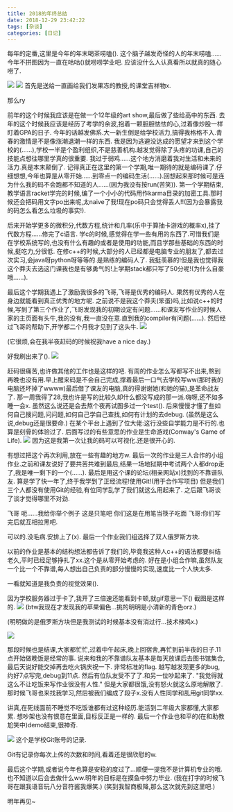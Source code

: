 ```yaml
---
title: 2018的年终总结
date: 2018-12-29 23:42:22
tags: [杂谈]
categories: [日记]
---
```


每年的定番,这里是今年的年末喝茶唠嗑().
这个脑子越发奇怪的人的年末唠嗑……今年不拼图因为一直在咕咕()就唠唠学业吧.
应该没什么人认真看所以就真的随心唠了.

<a data-fancybox="gallery" href="P036_1.png"><img src="P036_1.png"></a>
<a data-fancybox="gallery" href="P036_2.png"><img src="P036_2.png"></a>
首先是送给一直画给我们发果冻的教授,的课堂吉祥物x.

那么ry






前年的这个时候我应该是在做一个12年级的art show,最后做了些给高中的东西.
去年的这个时候我应该是经历了考学的余波,抱着一颗胆胆怯怯的心,过着像炒股一样盯着GPA的日子.
今年的话越发佛系.大一新生倒是给学校活力,搞得我格格不入.青春的激情是不是像涨潮退潮一样的东西.
我是因为逃避没达成的愿望才来到这个学校的(……),学校一半是个盈利组织,不是慈善机构.越发觉得除了头疼的功课,自己的技能点想往哪里学真的很重要.
我过于弱鸡……这个地方消磨着我对生活和未来的活力.真是本末颠倒了.
记得真正在这里的第一个学期,唯一期待的就是编码课了.仔细想想,今年也算是从零开始……到零点一的编码生活(……).回想起来那时候可是连为什么我的码不会跑都不知道的人……(因为我没有按run(苦笑)).
第一个学期结束,教学语言racket学完的时候,编了一个小小的代码用作karma目录的加密工具.那时候还会把码用文字po出来呢,太naive了我!现在po码只会觉得丢人!!(因为会暴露我的码怎么看怎么垃圾的事实!).

后来开始学更多的微积分,代数方程,统计和几率(乐中于算抽卡游戏的概率x),挂了代数方程……修完了c语言.
学c的时候,感觉得在学一些有用的东西了.可惜我们是在学校系统写的,也没有什么有趣的或者是使用的功能,而且学那些基础的东西的时候,挺吃力,分很低.
在修c++的时候,大部分的人已经都是电脑专业的朋友了,都去过次实习,会java呀python呀等等的.是熟练的编码人了.
我挺羡慕的!但是我也觉得我这个莽夫去选这门课我也是有够勇气的!上学期stack都只写了50分呢!(为什么自豪哦……).

最后这个学期我遇上了激励我很多的飞哥,飞哥是优秀的编码人.
果然有优秀的人在身边就能看到真正优秀的地方呢.
之前说不是我这个莽夫(笨蛋)吗,比如说c++的时候,写到了第三个作业了,飞哥发现我的初期设定有问题……和课友写作业的时候人家的主页面有头牛,我的没有,我一直没在意.直到我的compiler有问题(......).
然后经过飞哥的帮助下,开学都二个月我才见到了这头牛.
<a data-fancybox="gallery" href="P036_3.png"><img src="P036_3.png"></a>

(它很烦,会在我半夜赶码的时候祝我have a nice day.)

好我刷出来了().
<a data-fancybox="gallery" href="P036_4.jpg"><img src="P036_4.jpg"></a>

赶码很痛苦,也许做其他的工作也是这样的吧.
有周的作业怎么写都写不出来,熬到再晚也没有用.早上醒来码是不会自己完成,撑着最后一口气去学校写ww(那时我的电脑还坏掉了wwww)最后借了课友的电脑,真的得谢谢她(和她的猫),是革命战友了.
那一周我得了28,我也许是写的比较久却什么都没写成的那一派.嗨呀,还不如多睡一会x.
虽然这么说还是会去熬个夜再试图多过一个test().
后来慢慢才懂了些如何自己搜问题,问问题,如何自己学自己查找,如何有计划的去debug.
(虽然是这么说,debug还是很要命.)
在某个平台上遇到了位大佬:这行没些自学能力是不行的.也算是刻骨的体验过了.
后面写过的有些意思的作业是生命游戏(Conway's Game of Life).
<a data-fancybox="gallery" href="P036_5.gif"><img src="P036_5.gif"></a>
因为这是我第一次让我的码可以可视化.还是很开心的.

有想过把这个再次利用,放在一些有趣的地方w.
最后一次的作业是三人合作的小组作业.之前和课友说好了要共苦共难到最后,结果一场地狱期中考试两个人都drop走了,我是唯一剩下的一个(……).
最后是用这个课的论坛(相亲网站x)找到的不靠谱队友.
算是学了快一年了,终于我学到了正经流程!使用Git!(用于合作写项目)
但是我们三个人都没有使用Git的经验,有位同学乱学了我们就这么用起来了.
之后跟飞哥谈了谈才觉得哪里不对劲.

飞哥 呃……我给你举个例子 这是只笔吧 你们这是在用笔当筷子吃面
飞哥:你们写完后就互相拉黑吧.

可以的.没毛病.安排上了(x).
最后一个作业我们组选择了双人俄罗斯方块.

以前的作业是基本的结构想法都告诉了我们的,毕竟我这种人c++的语法都要纠结老久,平时已经足够挣扎了xx.这个是从零开始考虑的.
好在是小组合作嘛,虽然队友一个比一个不靠谱,每人想出自己负责的部分慢慢的实现,速度比一个人快太多.

一看就知道是我负责的视觉效果().

因为学校服务器过于卡了,我开了三倍速还能看到卡顿,就gif意思一下()
截图是这样的.
<a data-fancybox="gallery" href="P036_6.gif"><img src="P036_6.gif"></a>
(btw我现在才发现我的苹果偏色…挑的明明是小清新的青色orz.)

(明明做的是俄罗斯方块但是我测试的时候基本没有消过行…技术辣鸡x.)

<a data-fancybox="gallery" href="P036_7.jpg"><img src="P036_7.jpg"></a>

那段时候也是结课,大家都忙忙,过着中午起床,晚上回宿舍,再忙到前半夜的日子.11点开始做晚饭是经常的事.
说来和我的不靠谱队友基本是每天放课后去图书馆集合,最后天说好能交掉再去吃火锅庆祝一下.
非常标准的flag.
越写越发现更多的bug,约好7点写完,debug到11点.
然后有位队友受不了了.和另一位吵起来了.
"我觉得就这么不让吃饭来写作业很没有人性."
但是大家都很饿,没有怒火就这么原地解散了.
那时候飞哥也来找我学习,然后被我们编成了段子x.没有人性同学和乱用git同学xx.

讲真,在死线面前不睡觉不吃饭谁都有过这种经历.能活到二年级大家都懂,大家都累.
想吵架也没有恨意在里面,目标反正是一样的.
最后一个作业也和平的(在和助教尬笑中)demo结束,很神奇.

<a data-fancybox="gallery" href="P036_8.jpg"><img src="P036_8.jpg"></a>
这个是学校Git账号的记录.

Git有记录你每次上传的次数和时间,看着还是很欣慰的w.

最后这个学期,或者说今年也算是安稳的度过了…顺便一提我不是计算机专业的哦.
也不知道以后会去做什么ww.明年的目标是在摸鱼中努力毕业.
(我在打字的时候飞哥在跟我语音玩八分音符酱我爆笑.)
(笑到我智商极降,那么这次就先到这里吧.)

明年再见~
